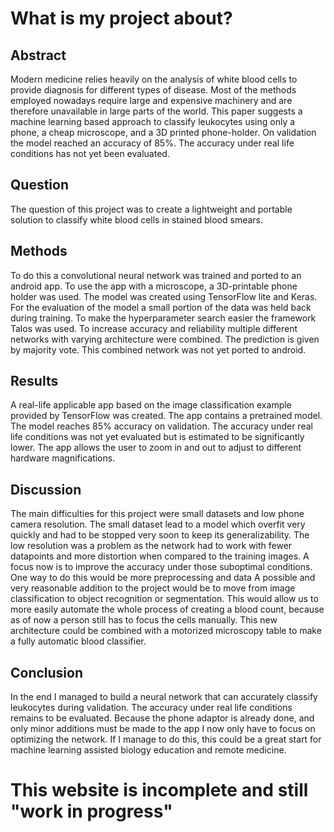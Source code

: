 # What is my project about?

## Abstract
Modern medicine relies heavily on the analysis of white blood cells to provide diagnosis for different types of disease. Most of the methods employed nowadays require large and expensive machinery and are therefore unavailable in large parts of the world. This paper suggests a machine learning based approach to classify leukocytes using only a phone, a cheap microscope, and a 3D printed phone-holder. On validation the model reached an accuracy of 85%. The accuracy under real life conditions has not yet been evaluated.

## Question
The question of this project was to create a lightweight and portable solution to classify white blood cells in stained blood smears. 

## Methods
To do this a convolutional neural network was trained and ported to an android app. To use the app with a microscope, a 3D-printable phone holder was used. The model was created using TensorFlow lite and Keras. For the evaluation of the model a small portion of the data was held back during training. To make the hyperparameter search easier the framework Talos was used. 
To increase accuracy and reliability multiple different networks with varying architecture were combined. The prediction is given by majority vote. This combined network was not yet ported to android.

## Results
A real-life applicable app based on the image classification example provided by TensorFlow was created. The app contains a pretrained model. The model reaches 85% accuracy on validation. The accuracy under real life conditions was not yet evaluated but is estimated to be significantly lower. The app allows the user to zoom in and out to adjust to different hardware magnifications.

## Discussion
The main difficulties for this project were small datasets and low phone camera resolution. The small dataset lead to a model which overfit very quickly and had to be stopped very soon to keep its generalizability. The low resolution was a problem as the network had to work with fewer datapoints and more distortion when compared to the training images. A focus now is to improve the accuracy under those suboptimal conditions. One way to do this would be more preprocessing and data
A possible and very reasonable addition to the project would be to move from image classification to object recognition or segmentation. This would allow us to more easily automate the whole process of creating a blood count, because as of now a person still has to focus the cells manually. This new architecture could be combined with a motorized microscopy table to make a fully automatic blood classifier.

## Conclusion
In the end I managed to build a neural network that can accurately classify leukocytes during validation. The accuracy under real life conditions remains to be evaluated. Because the phone adaptor is already done, and only minor additions must be made to the app I now only have to focus on optimizing the network. If I manage to do this, this could be a great start for machine learning assisted biology education and remote medicine.

# This website is incomplete and still "work in progress"
